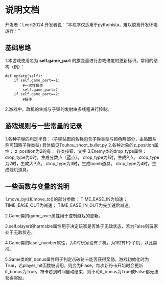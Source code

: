 # 说明文档
开发者：Leert2024
开发者说：“本程序仅适用于pythonista，难以脱离开发环境运行！”

## 基础思路
1.本游戏使用名为 **self.game_part** 的旗变量进行游戏进度的更新标识。常用的结构（例）：

	def update(self):
		if self.game_part==1:
			#一次性操作
			self.game_part=2
		if self.game_part==2:
			#操作

2.游戏中，敌机的生成与子弹的发射由多线程进行控制。

## 游戏规则与一些常量的记录
1.各种子弹的判定半径：
	(子弹贴图的名称包含子弹类型与颜色两部分，由贴图名称可知晓子弹类型)
	具体值见Touhou_shoot_bullet.py
2.各种对象的z_position属性：
	z_position为2的有：
		各类按钮、文字
3.Enemy类的drop_type属性：
	drop_type为0时，生成分数点（蓝点）。
	drop_type为1时，生成P点。
	drop_type为2时，生成大P点。
	drop_type为3时，生成bomb道具。
	drop_type为4时，生成残机道具。

## 一些函数与变量的说明
1.move_by()和move_to()的部分参数：
TIME_EASE_IN为加速；
TIME_EASE_OUT为减速；
TIME_EASE_IN_OUT为先加速后减速。

2.Game类的game_over属性用于控制游戏的更新。

3.self.player的harmable属性用于决定玩家是否处于无敌状态，若为False则玩家处于无敌状态。

4.Game类的laser_number属性，为0时玩家没有子机，为1时有1个子机，以此类推。

5.Game类的if_bonus属性用于判定击破符卡能否获得奖励，游戏初始化时为True，若player_hit函数被调用，则变为Flase。每次新符卡开始时会更新if_bonus为True。符卡若到时间自动结束，则不论if_bonus为True或False都无法获得奖励。
